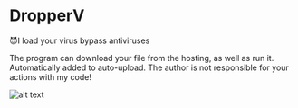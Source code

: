 # DropperV
😈I load your virus bypass antiviruses

The program can download your file from the hosting, as well as run it. Automatically added to auto-upload.
The author is not responsible for your actions with my code!

![alt text](https://antiscan.me/images/result/9mDTa85a4h0f.png)
